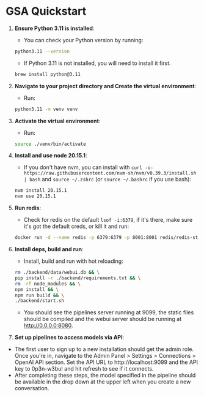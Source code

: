 # GSA Quickstart

1. **Ensure Python 3.11 is installed**:

   - You can check your Python version by running:

   ```bash
   python3.11 --version
   ```

   - If Python 3.11 is not installed, you will need to install it first.

   ```bash
   brew install python@3.11
   ```

2. **Navigate to your project directory and Create the virtual environment**:

   - Run:

   ```bash
   python3.11 -m venv venv
   ```

3. **Activate the virtual environment**:

   - Run:

   ```bash
   source ./venv/bin/activate
   ```

4. **Install and use node 20.15.1**:

   - If you don't have nvm, you can install with `curl -o- https://raw.githubusercontent.com/nvm-sh/nvm/v0.39.3/install.sh | bash` and `source ~/.zshrc` (or `source ~/.bashrc` if you use bash):

   ```bash
   nvm install 20.15.1
   nvm use 20.15.1
   ```

5. **Run redis**:

   - Check for redis on the default `lsof -i:6379`, if it's there, make sure it's got the default creds, or kill it and run:

   ```bash
   docker run -d --name redis -p 6379:6379 -p 8001:8001 redis/redis-stack:latest
   ```

6. **Install deps, build and run**:

   - Install, build and run with hot reloading:

   ```bash
   rm ./backend/data/webui.db && \
   pip install -r ./backend/requirements.txt && \
   rm -rf node_modules && \
   npm install && \
   npm run build && \
   ./backend/start.sh
   ```

   - You should see the pipelines server running at 9099, the static files should be compiled and the webui server should be running at http://0.0.0.0:8080.

7. **Set up pipelines to access models via API**:

- The first user to sign up to a new installation should get the admin role. Once you're in, navigate to the Admin Panel > Settings > Connections > OpenAI API section. Set the API URL to http://localhost:9099 and the API key to 0p3n-w3bu! and hit refresh to see if it connects.
- After completing these steps, the model specified in the pipeline should be available in the drop down at the upper left when you create a new conversation.
